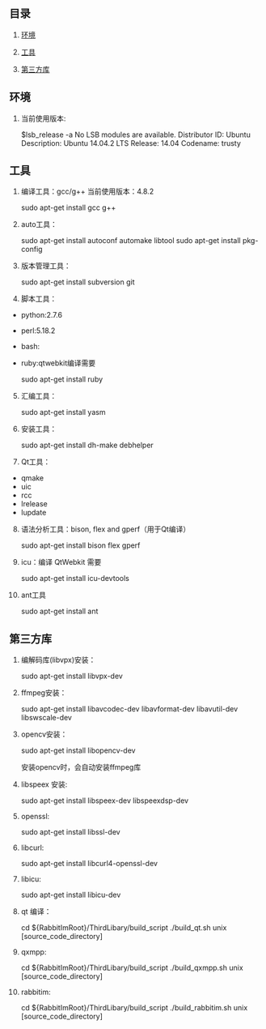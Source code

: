 ## 目录
1. [环境](#user-content-环境)

2. [工具](#user-content-工具)

3. [第三方库](#user-content-第三方库)

## 环境

1. 当前使用版本:

    $lsb_release -a
    No LSB modules are available.
    Distributor ID: Ubuntu
    Description:    Ubuntu 14.04.2 LTS
    Release:    14.04
    Codename:   trusty

## 工具

1. 编译工具：gcc/g++ 当前使用版本：4.8.2 

    sudo apt-get install gcc g++

2. auto工具：

    sudo apt-get install autoconf automake libtool
    sudo apt-get install pkg-config

3. 版本管理工具：

    sudo apt-get install subversion git

4. 脚本工具：
* python:2.7.6
* perl:5.18.2
* bash:
* ruby:qtwebkit编译需要

    sudo apt-get install ruby 

5. 汇编工具：

    sudo apt-get install yasm

6. 安装工具：

    sudo apt-get install dh-make debhelper
    
7. Qt工具：

* qmake
* uic
* rcc
* lrelease
* lupdate

8. 语法分析工具：bison, flex and gperf（用于Qt编译）

    sudo apt-get install bison flex gperf

9. icu：编译 QtWebkit 需要

    sudo apt-get install icu-devtools
    
10. ant工具

    sudo apt-get install ant


## 第三方库

1. 编解码库(libvpx)安装：

    sudo apt-get install libvpx-dev

2. ffmpeg安装：

    sudo apt-get install libavcodec-dev libavformat-dev libavutil-dev libswscale-dev

3. opencv安装：

    sudo apt-get install libopencv-dev

    安装opencv时，会自动安装ffmpeg库
    
4. libspeex 安装:

    sudo apt-get install libspeex-dev libspeexdsp-dev 

5. openssl:

    sudo apt-get install libssl-dev 

6. libcurl:

    sudo apt-get install libcurl4-openssl-dev

7. libicu:

    sudo apt-get install libicu-dev

8. qt 编译：

    cd ${RabbitImRoot}/ThirdLibary/build_script
    ./build_qt.sh unix [source_code_directory]

9. qxmpp:

    cd ${RabbitImRoot}/ThirdLibary/build_script
    ./build_qxmpp.sh unix [source_code_directory]
    
10. rabbitim:

    cd ${RabbitImRoot}/ThirdLibary/build_script
    ./build_rabbitim.sh unix [source_code_directory]

